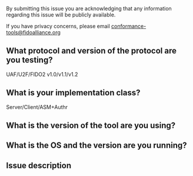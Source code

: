 By submitting this issue you are acknowledging that any information regarding this issue will be publicly available.

If you have privacy concerns, please email [conformance-tools@fidoalliance.org](mailto:conformance-tools@fidoalliance.org)


## What protocol and version of the protocol are you testing?

UAF/U2F/FIDO2 v1.0/v1.1/v1.2

## What is your implementation class?

Server/Client/ASM+Authr

## What is the version of the tool are you using?


## What is the OS and the version are you running?


## Issue description



